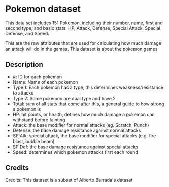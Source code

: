 # Pokemon dataset

This data set includes 151 Pokemon, including their number, name, first and second type, and basic stats: 
HP, Attack, Defense, Special Attack, Special Defense, and Speed.

This are the raw attributes that are used for calculating how much damage an attack will do in the games. This dataset is about the pokemon games

## Description

* #: ID for each pokemon
* Name: Name of each pokemon
* Type 1: Each pokemon has a type, this determines weakness/resistance to attacks
* Type 2: Some pokemon are dual type and have 2
* Total: sum of all stats that come after this, a general guide to how strong a pokemon is
* HP: hit points, or health, defines how much damage a pokemon can withstand before fainting
* Attack: the base modifier for normal attacks (eg. Scratch, Punch)
* Defense: the base damage resistance against normal attacks
* SP Atk: special attack, the base modifier for special attacks (e.g. fire blast, bubble beam)
* SP Def: the base damage resistance against special attacks
* Speed: determines which pokemon attacks first each round

## Credits

Credits: This dataset is a subset of Alberto Barrada's dataset

